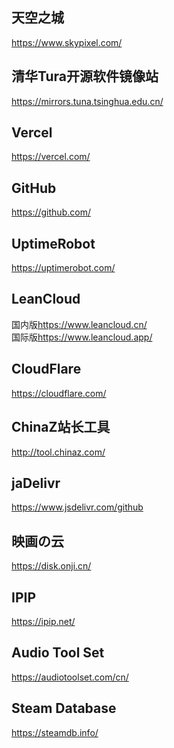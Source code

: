 <h2>天空之城</h2>
<a href="https://www.skypixel.com/">https://www.skypixel.com/</a>
<h2>清华Tura开源软件镜像站</h2>
<a href="https://mirrors.tuna.tsinghua.edu.cn/">https://mirrors.tuna.tsinghua.edu.cn/</a>
<h2>Vercel</h2>
<a href="https://vercel.com/">https://vercel.com/</a>
<h2>GitHub</h2>
<a href="https://github.com/">https://github.com/</a>
<h2>UptimeRobot</h2>
<a href="https://uptimerobot.com/">https://uptimerobot.com/</a>
<h2>LeanCloud</h2>
国内版<a href="https://www.leancloud.cn/">https://www.leancloud.cn/</a><br />
国际版<a href="https://www.leancloud.app/">https://www.leancloud.app/</a>
<h2>CloudFlare</h2>
<a href="https://cloudflare.com/">https://cloudflare.com/</a>
<h2>ChinaZ站长工具</h2>
<a href="http://tool.chinaz.com/">http://tool.chinaz.com/</a>
<h2>jaDelivr</h2>
<a href="https://www.jsdelivr.com/github">https://www.jsdelivr.com/github</a>
<h2>映画の云</h2>
<a href="https://disk.onji.cn/">https://disk.onji.cn/</a>
<h2>IPIP</h2>
<a href="https://ipip.net/">https://ipip.net/</a>
<h2>Audio Tool Set</h2>
<a href="https://audiotoolset.com/cn/">https://audiotoolset.com/cn/</a>
<h2>Steam Database</h2>
<a href="https://steamdb.info/">https://steamdb.info/</a>
